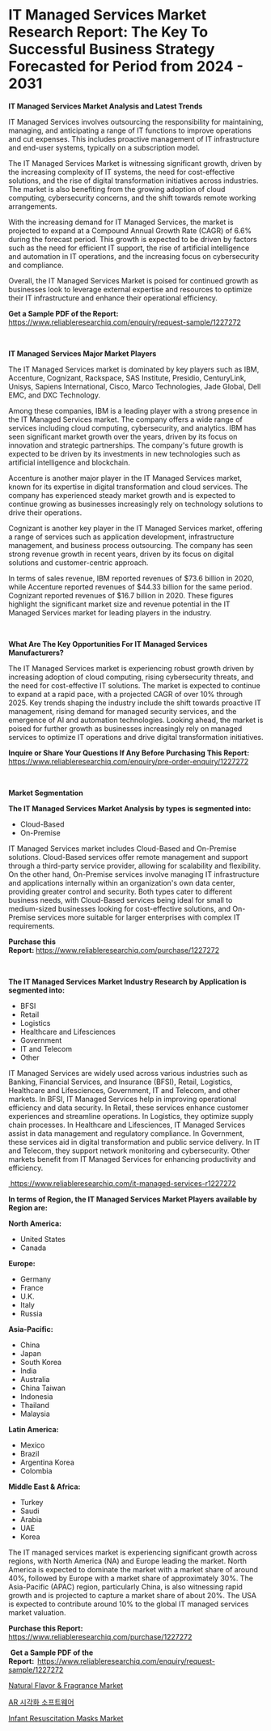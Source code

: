 <p><h1>IT Managed Services Market Research Report: The Key To Successful Business Strategy Forecasted for Period from 2024 - 2031</h1></p><p><strong>IT Managed Services Market Analysis and Latest Trends</strong></p>
<p><p>IT Managed Services involves outsourcing the responsibility for maintaining, managing, and anticipating a range of IT functions to improve operations and cut expenses. This includes proactive management of IT infrastructure and end-user systems, typically on a subscription model.</p><p>The IT Managed Services Market is witnessing significant growth, driven by the increasing complexity of IT systems, the need for cost-effective solutions, and the rise of digital transformation initiatives across industries. The market is also benefiting from the growing adoption of cloud computing, cybersecurity concerns, and the shift towards remote working arrangements.</p><p>With the increasing demand for IT Managed Services, the market is projected to expand at a Compound Annual Growth Rate (CAGR) of 6.6% during the forecast period. This growth is expected to be driven by factors such as the need for efficient IT support, the rise of artificial intelligence and automation in IT operations, and the increasing focus on cybersecurity and compliance.</p><p>Overall, the IT Managed Services Market is poised for continued growth as businesses look to leverage external expertise and resources to optimize their IT infrastructure and enhance their operational efficiency.</p></p>
<p><strong>Get a Sample PDF of the Report:&nbsp;</strong> <a href="https://www.reliableresearchiq.com/enquiry/request-sample/1227272">https://www.reliableresearchiq.com/enquiry/request-sample/1227272</a></p>
<p>&nbsp;</p>
<p><strong>IT Managed Services Major Market Players</strong></p>
<p><p>The IT Managed Services market is dominated by key players such as IBM, Accenture, Cognizant, Rackspace, SAS Institute, Presidio, CenturyLink, Unisys, Sapiens International, Cisco, Marco Technologies, Jade Global, Dell EMC, and DXC Technology. </p><p>Among these companies, IBM is a leading player with a strong presence in the IT Managed Services market. The company offers a wide range of services including cloud computing, cybersecurity, and analytics. IBM has seen significant market growth over the years, driven by its focus on innovation and strategic partnerships. The company's future growth is expected to be driven by its investments in new technologies such as artificial intelligence and blockchain.</p><p>Accenture is another major player in the IT Managed Services market, known for its expertise in digital transformation and cloud services. The company has experienced steady market growth and is expected to continue growing as businesses increasingly rely on technology solutions to drive their operations.</p><p>Cognizant is another key player in the IT Managed Services market, offering a range of services such as application development, infrastructure management, and business process outsourcing. The company has seen strong revenue growth in recent years, driven by its focus on digital solutions and customer-centric approach.</p><p>In terms of sales revenue, IBM reported revenues of $73.6 billion in 2020, while Accenture reported revenues of $44.33 billion for the same period. Cognizant reported revenues of $16.7 billion in 2020. These figures highlight the significant market size and revenue potential in the IT Managed Services market for leading players in the industry.</p></p>
<p>&nbsp;</p>
<p><strong>What Are The Key Opportunities For IT Managed Services Manufacturers?</strong></p>
<p><p>The IT Managed Services market is experiencing robust growth driven by increasing adoption of cloud computing, rising cybersecurity threats, and the need for cost-effective IT solutions. The market is expected to continue to expand at a rapid pace, with a projected CAGR of over 10% through 2025. Key trends shaping the industry include the shift towards proactive IT management, rising demand for managed security services, and the emergence of AI and automation technologies. Looking ahead, the market is poised for further growth as businesses increasingly rely on managed services to optimize IT operations and drive digital transformation initiatives.</p></p>
<p><strong>Inquire or Share Your Questions If Any Before Purchasing This Report:</strong> <a href="https://www.reliableresearchiq.com/enquiry/pre-order-enquiry/1227272">https://www.reliableresearchiq.com/enquiry/pre-order-enquiry/1227272</a></p>
<p>&nbsp;</p>
<p><strong>Market Segmentation</strong></p>
<p><strong>The IT Managed Services Market Analysis by types is segmented into:</strong></p>
<p><ul><li>Cloud-Based</li><li>On-Premise</li></ul></p>
<p><p>IT Managed Services market includes Cloud-Based and On-Premise solutions. Cloud-Based services offer remote management and support through a third-party service provider, allowing for scalability and flexibility. On the other hand, On-Premise services involve managing IT infrastructure and applications internally within an organization's own data center, providing greater control and security. Both types cater to different business needs, with Cloud-Based services being ideal for small to medium-sized businesses looking for cost-effective solutions, and On-Premise services more suitable for larger enterprises with complex IT requirements.</p></p>
<p><strong>Purchase this Report:&nbsp;</strong><a href="https://www.reliableresearchiq.com/purchase/1227272">https://www.reliableresearchiq.com/purchase/1227272</a></p>
<p>&nbsp;</p>
<p><strong>The IT Managed Services Market Industry Research by Application is segmented into:</strong></p>
<p><ul><li>BFSI</li><li>Retail</li><li>Logistics</li><li>Healthcare and Lifesciences</li><li>Government</li><li>IT and Telecom</li><li>Other</li></ul></p>
<p><p>IT Managed Services are widely used across various industries such as Banking, Financial Services, and Insurance (BFSI), Retail, Logistics, Healthcare and Lifesciences, Government, IT and Telecom, and other markets. In BFSI, IT Managed Services help in improving operational efficiency and data security. In Retail, these services enhance customer experiences and streamline operations. In Logistics, they optimize supply chain processes. In Healthcare and Lifesciences, IT Managed Services assist in data management and regulatory compliance. In Government, these services aid in digital transformation and public service delivery. In IT and Telecom, they support network monitoring and cybersecurity. Other markets benefit from IT Managed Services for enhancing productivity and efficiency.</p></p>
<p><a href="https://www.reliableresearchiq.com/it-managed-services-r1227272">&nbsp;https://www.reliableresearchiq.com/it-managed-services-r1227272</a></p>
<p><strong>In terms of Region, the IT Managed Services Market Players available by Region are:</strong></p>
<p>
    <p> <strong> North America: </strong>
        <ul>
            <li>United States</li>
            <li>Canada</li>
        </ul>
        </p> 
    <p> <strong> Europe: </strong>
        <ul>
            <li>Germany</li>
            <li>France</li>
            <li>U.K.</li>
            <li>Italy</li>
            <li>Russia</li>
        </ul>
        </p> 
    <p> <strong> Asia-Pacific: </strong>
        <ul>
            <li>China</li>
            <li>Japan</li>
            <li>South Korea</li>
            <li>India</li>
            <li>Australia</li>
            <li>China Taiwan</li>
            <li>Indonesia</li>
            <li>Thailand</li>
            <li>Malaysia</li>
        </ul>
        </p> 
    <p> <strong> Latin America: </strong>
        <ul>
            <li>Mexico</li>
            <li>Brazil</li>
            <li>Argentina Korea</li>
            <li>Colombia</li>
        </ul>
        </p> 
    <p> <strong> Middle East & Africa: </strong>
        <ul>
            <li>Turkey</li>
            <li>Saudi</li>
            <li>Arabia</li>
            <li>UAE</li>
            <li>Korea</li>
        </ul>
    </p>
    </p>
<p><p>The IT managed services market is experiencing significant growth across regions, with North America (NA) and Europe leading the market. North America is expected to dominate the market with a market share of around 40%, followed by Europe with a market share of approximately 30%. The Asia-Pacific (APAC) region, particularly China, is also witnessing rapid growth and is projected to capture a market share of about 20%. The USA is expected to contribute around 10% to the global IT managed services market valuation.</p></p>
<p><strong>Purchase this Report: </strong><a href="https://www.reliableresearchiq.com/purchase/1227272">https://www.reliableresearchiq.com/purchase/1227272</a></p>
<p>&nbsp;<strong>Get a Sample PDF of the Report:&nbsp;&nbsp;</strong><a href="https://www.reliableresearchiq.com/enquiry/request-sample/1227272">https://www.reliableresearchiq.com/enquiry/request-sample/1227272</a></p>
<p><strong></strong></p>
<p><p><a href="https://medium.com/@maryroseguilty/natural-flavor-fragrance-market-size-share-trends-analysis-report-by-end-use-food-e40945241660">Natural Flavor & Fragrance Market</a></p><p><a href="https://github.com/laholand/Market-Research-Report-List-5/blob/main/619774157928.md">AR 시각화 소프트웨어</a></p><p><a href="https://medium.com/@electatowne2023/navigating-the-global-infant-resuscitation-masks-market-landscape-trends-forecasts-and-impact-1d21ad3642ec">Infant Resuscitation Masks Market</a></p></p>